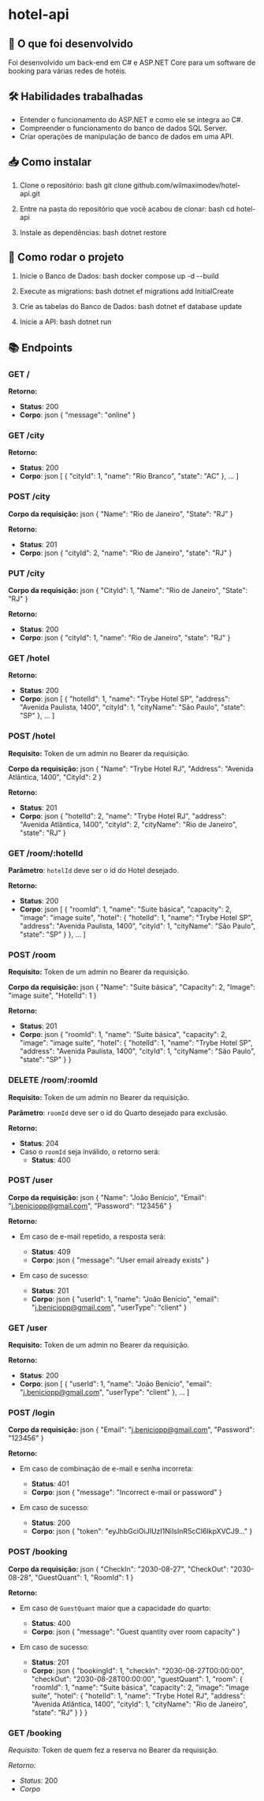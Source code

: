 # hotel-api

## 📜 O que foi desenvolvido

Foi desenvolvido um back-end em C# e ASP.NET Core para um software de booking para várias redes de hotéis.

## 🛠️ Habilidades trabalhadas

- Entender o funcionamento do ASP.NET e como ele se integra ao C#.
- Compreender o funcionamento do banco de dados SQL Server.
- Criar operações de manipulação de banco de dados em uma API.

## 📥 Como instalar

1. Clone o repositório:
   bash
   git clone github.com/wilmaximodev/hotel-api.git
   

2. Entre na pasta do repositório que você acabou de clonar:
   bash
   cd hotel-api
   

3. Instale as dependências:
   bash
   dotnet restore
   

## 🚀 Como rodar o projeto

1. Inicie o Banco de Dados:
   bash
   docker compose up -d --build
   

2. Execute as migrations:
   bash
   dotnet ef migrations add InitialCreate
   

3. Crie as tabelas do Banco de Dados:
   bash
   dotnet ef database update
   

4. Inicie a API:
   bash
   dotnet run
   

## 📚 Endpoints

### GET /

**Retorno:**
- **Status**: 200
- **Corpo**:
  json
  {
    "message": "online"
  }
  

### GET /city

**Retorno:**
- **Status**: 200
- **Corpo**:
  json
  [
    {
      "cityId": 1,
      "name": "Rio Branco",
      "state": "AC"
    },
    ...
  ]
  

### POST /city

**Corpo da requisição:**
json
{
  "Name": "Rio de Janeiro",
  "State": "RJ"
}


**Retorno:**
- **Status**: 201
- **Corpo**:
  json
  {
    "cityId": 2,
    "name": "Rio de Janeiro",
    "state": "RJ"
  }
  

### PUT /city

**Corpo da requisição:**
json
{
  "CityId": 1,
  "Name": "Rio de Janeiro",
  "State": "RJ"
}


**Retorno:**
- **Status**: 200
- **Corpo**:
  json
  {
    "cityId": 1,
    "name": "Rio de Janeiro",
    "state": "RJ"
  }
  

### GET /hotel

**Retorno:**
- **Status**: 200
- **Corpo**:
  json
  [
    {
      "hotelId": 1,
      "name": "Trybe Hotel SP",
      "address": "Avenida Paulista, 1400",
      "cityId": 1,
      "cityName": "São Paulo",
      "state": "SP"
    },
    ...
  ]
  

### POST /hotel

**Requisito:** Token de um admin no Bearer da requisição.

**Corpo da requisição:**
json
{
  "Name": "Trybe Hotel RJ",
  "Address": "Avenida Atlântica, 1400",
  "CityId": 2
}


**Retorno:**
- **Status**: 201
- **Corpo**:
  json
  {
    "hotelId": 2,
    "name": "Trybe Hotel RJ",
    "address": "Avenida Atlântica, 1400",
    "cityId": 2,
    "cityName": "Rio de Janeiro",
    "state": "RJ"
  }
  

### GET /room/:hotelId

**Parâmetro**: `hotelId` deve ser o id do Hotel desejado.

**Retorno:**
- **Status**: 200
- **Corpo**:
  json
  [
    {
      "roomId": 1,
      "name": "Suite básica",
      "capacity": 2,
      "image": "image suite",
      "hotel": {
        "hotelId": 1,
        "name": "Trybe Hotel SP",
        "address": "Avenida Paulista, 1400",
        "cityId": 1,
        "cityName": "São Paulo",
        "state": "SP"
      }
    },
    ...
  ]
  

### POST /room

**Requisito:** Token de um admin no Bearer da requisição.

**Corpo da requisição:**
json
{
  "Name": "Suite básica",
  "Capacity": 2,
  "Image": "image suite",
  "HotelId": 1
}


**Retorno:**
- **Status**: 201
- **Corpo**:
  json
  {
    "roomId": 1,
    "name": "Suite básica",
    "capacity": 2,
    "image": "image suite",
    "hotel": {
      "hotelId": 1,
      "name": "Trybe Hotel SP",
      "address": "Avenida Paulista, 1400",
      "cityId": 1,
      "cityName": "São Paulo",
      "state": "SP"
    }
  }
  

### DELETE /room/:roomId

**Requisito:** Token de um admin no Bearer da requisição.

**Parâmetro**: `roomId` deve ser o id do Quarto desejado para exclusão.

**Retorno:**
- **Status**: 204
- Caso o `roomId` seja inválido, o retorno será:
  - **Status**: 400

### POST /user

**Corpo da requisição:**
json
{
  "Name": "João Benício",
  "Email": "j.beniciopp@gmail.com",
  "Password": "123456"
}


**Retorno:**
- Em caso de e-mail repetido, a resposta será:
  - **Status**: 409
  - **Corpo**:
    json
    {
      "message": "User email already exists"
    }
    
- Em caso de sucesso:
  - **Status**: 201
  - **Corpo**:
    json
    {
      "userId": 1,
      "name": "João Benício",
      "email": "j.beniciopp@gmail.com",
      "userType": "client"
    }
    

### GET /user

**Requisito:** Token de um admin no Bearer da requisição.

**Retorno:**
- **Status**: 200
- **Corpo**:
  json
  [
    {
      "userId": 1,
      "name": "João Benício",
      "email": "j.beniciopp@gmail.com",
      "userType": "client"
    },
    ...
  ]
  

### POST /login

**Corpo da requisição:**
json
{
  "Email": "j.beniciopp@gmail.com",
  "Password": "123456"
}


**Retorno:**
- Em caso de combinação de e-mail e senha incorreta:
  - **Status**: 401
  - **Corpo**:
    json
    {
      "message": "Incorrect e-mail or password"
    }
    
- Em caso de sucesso:
  - **Status**: 200
  - **Corpo**:
    json
    {
      "token": "eyJhbGciOiJIUzI1NiIsInR5cCI6IkpXVCJ9..."
    }
    

### POST /booking

**Corpo da requisição:**
json
{
  "CheckIn": "2030-08-27",
  "CheckOut": "2030-08-28",
  "GuestQuant": 1,
  "RoomId": 1
}


**Retorno:**
- Em caso de `GuestQuant` maior que a capacidade do quarto:
  - **Status**: 400
  - **Corpo**:
    json
    {
      "message": "Guest quantity over room capacity"
    }
    
- Em caso de sucesso:
  - **Status**: 201
  - **Corpo**:
    json
    {
      "bookingId": 1,
      "checkIn": "2030-08-27T00:00:00",
      "checkOut": "2030-08-28T00:00:00",
      "guestQuant": 1,
      "room": {
        "roomId": 1,
        "name": "Suite básica",
        "capacity": 2,
        "image": "image suite",
        "hotel": {
          "hotelId": 1,
          "name": "Trybe Hotel RJ",
          "address": "Avenida Atlântica, 1400",
          "cityId": 1,
          "cityName": "Rio de Janeiro",
          "state": "RJ"
        }
      }
    }

### GET /booking

*Requisito:* Token de quem fez a reserva no Bearer da requisição.

*Retorno:*
- *Status*: 200
- *Corpo*
